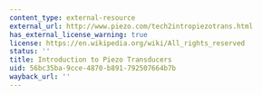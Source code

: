 ```yaml
---
content_type: external-resource
external_url: http://www.piezo.com/tech2intropiezotrans.html
has_external_license_warning: true
license: https://en.wikipedia.org/wiki/All_rights_reserved
status: ''
title: Introduction to Piezo Transducers
uid: 56bc35ba-9cce-4870-b891-792507664b7b
wayback_url: ''
---
```

